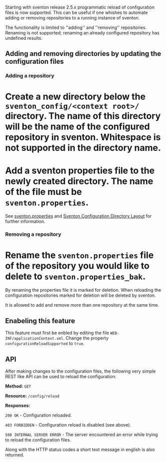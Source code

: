 Starting with sventon release 2.5.x programmatic reload of configuration files is now supported. This can be useful if one whishes to automate adding or removing repositories to a running instance of sventon.

The functionality is limited to ''adding'' and ''removing'' repositories. Renaming is not supported; renaming an already configured repository has undefined results.

## Adding and removing directories by updating the configuration files ##

### Adding a repository ###
# Create a new directory below the `sventon_config/<context root>/` directory. The name of this directory will be the name of the configured repository in sventon. Whitespace is not supported in the directory name.
# Add a sventon properties file to the newly created directory. The name of the file must be `sventon.properties`.

See [sventon.properties](SventonProperties.md) and [Sventon Configuration Directory Layout](SventonConfigurationDirectoryLayout.md) for further information.

### Removing a repository ###
# Rename the `sventon.properties` file of the repository you would like to delete to `sventon.properties_bak`.

By renaming the properties file it is marked for deletion. When reloading the configuration repositories marked for deletion will be deleted by sventon.

It is allowed to add and remove more than one repository at the same time.

## Enabeling this feature ##

This feature must first be enbled by editing the file `WEB-INF/applicationContext.xml`. Change the property `configurationReloadSupported` to `true`.

## API ##

After making changes to the configuration files, the following very simple REST like API can be used to reload the configuration:

**Method:** `GET`

**Resource:** `/config/reload`

**Responses:**

`200 OK` - Configuration reloaded.

`403 FORBIDDEN` - Configuration reload is disabled (see above).

`500 INTERNAL SERVER ERROR` - The server encountered an error while trying to reload the configuration files.

Along with the HTTP status codes a short text message in english is also returned.